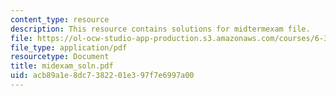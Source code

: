 ```yaml
---
content_type: resource
description: This resource contains solutions for midtermexam file.
file: https://ol-ocw-studio-app-production.s3.amazonaws.com/courses/6-341-discrete-time-signal-processing-fall-2005/acb89a1e8dc7382201e397f7e6997a00_midexam_soln.pdf
file_type: application/pdf
resourcetype: Document
title: midexam_soln.pdf
uid: acb89a1e-8dc7-3822-01e3-97f7e6997a00
---
```

